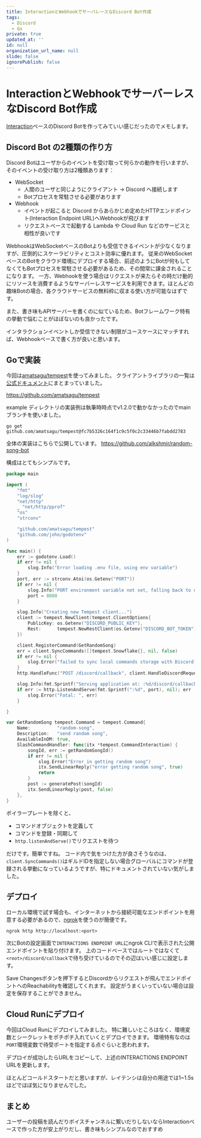 ```yaml
---
title: InteractionとWebhookでサーバレースなDiscord Bot作成
tags:
  - Discord
  - Go
private: true
updated_at: ''
id: null
organization_url_name: null
slide: false
ignorePublish: false
---
```

# InteractionとWebhookでサーバーレスなDiscord Bot作成
[Interaction](https://discord.com/developers/docs/interactions/overview)ベースのDiscord Botを作ってみていい感じだったのでメモします。

## Discord Bot の2種類の作り方
Discord Botはユーザからのイベントを受け取って何らかの動作を行いますが、そのイベントの受け取り方は2種類あります：
- WebSocket
  - 人間のユーザと同じようにクライアント -> Discord へ接続します
  - Botプロセスを常駐させる必要があります
- Webhook
  - イベントが起こると Discord からあらかじめ定めたHTTPエンドポイント(Interaction Endpoint URL)へWebhookが飛びます
  - リクエストベースで起動する Lambda や Cloud Run などのサービスと相性が良いです

WebhookはWebSocketベースのBotよりも受信できるイベントが少なくなりますが、圧倒的にスケーラビリティとコスト効率に優れます。
従来のWebSocketベースのBotをクラウド環境にデプロイする場合、前述のようにBotが何もしてなくてもBotプロセスを常駐させる必要があるため、その間常に課金されることになります。
一方、Webhookを使う場合はリクエストが来たらその時だけ動的にリソースを消費するようなサーバーレスサービスを利用できます。ほとんどの趣味Botの場合、各クラウドサービスの無料枠に収まる使い方が可能なはずです。

また、書き味もAPIサーバーを書くのに似ているため、Botフレームワーク特有の挙動で悩むことがほぼないのも良かったです。

インタラクションイベントしか受信できない制限がユースケースにマッチすれば、Webhookベースで書く方が良いと思います。

## Goで実装
今回は[amatsagu/tempest](https://github.com/amatsagu/tempest)を使ってみました。
クライアントライブラリの一覧は[公式ドキュメント](https://discord.com/developers/docs/topics/community-resources#interactions)にまとまっていました。

https://github.com/amatsagu/tempest

example ディレクトリの実装例は執筆時時点でv1.2.0で動かなかったのでmainブランチを使いました。

```
go get github.com/amatsagu/tempest@fc7b5326c164f1c9c5f0c2c33446b7fabdd2783
```

全体の実装はこちらで公開しています。
https://github.com/alkshmir/random-song-bot

構成はとてもシンプルです。
```go
package main

import (
	"fmt"
	"log/slog"
	"net/http"
	_ "net/http/pprof"
	"os"
	"strconv"

	"github.com/amatsagu/tempest"
	"github.com/joho/godotenv"
)

func main() {
	err := godotenv.Load()
	if err != nil {
		slog.Info("Error loading .env file, using env variable")
	}
	port, err := strconv.Atoi(os.Getenv("PORT"))
	if err != nil {
		slog.Info("PORT environment variable not set, falling back to default 8080")
		port = 8080
	}

	slog.Info("Creating new Tempest client...")
	client := tempest.NewClient(tempest.ClientOptions{
		PublicKey: os.Getenv("DISCORD_PUBLIC_KEY"),
		Rest:      tempest.NewRestClient(os.Getenv("DISCORD_BOT_TOKEN")),
	})

	client.RegisterCommand(GetRandomSong)
	err = client.SyncCommands([]tempest.Snowflake{}, nil, false)
	if err != nil {
		slog.Error("failed to sync local commands storage with Discord API", err)
	}
	http.HandleFunc("POST /discord/callback", client.HandleDiscordRequest)

	slog.Info(fmt.Sprintf("Serving application at: :%d/discord/callback", port))
	if err := http.ListenAndServe(fmt.Sprintf(":%d", port), nil); err != nil {
		slog.Error("Fatal: ", err)
	}

}

var GetRandomSong tempest.Command = tempest.Command{
	Name:          "random-song",
	Description:   "send random song",
	AvailableInDM: true,
	SlashCommandHandler: func(itx *tempest.CommandInteraction) {
		songId, err := getRandomSongId()
		if err != nil {
			slog.Error("Error in getting random song")
			itx.SendLinearReply("error getting random song", true)
			return
		}
		post := generatePost(songId)
		itx.SendLinearReply(post, false)
	},
}
```

ボイラープレートを除くと、
- コマンドオブジェクトを定義して
- コマンドを登録・同期して
- `http.listenAndServe()`でリクエストを待つ

だけです。簡単ですね。
コード内で気をつけた方が良さそうなのは、`client.SyncCommands()`はギルドIDを指定しない場合グローバルにコマンドが登録される挙動になっているようですが、特にドキュメントされていない気がしました。


## デプロイ
ローカル環境で試す場合も、インターネットから接続可能なエンドポイントを用意する必要があるので、[ngrok](https://ngrok.com/)を使うのが簡便です。

```
ngrok http http://localhost:<port>
```

次にBotの設定画面で`INTERACTIONS ENDPOINT URL`にngrok CLIで表示された公開エンドポイントを貼り付けます。
上のコードベースではルートではなくて`<root>/discord/callback`で待ち受けているのでその辺はいい感じに設定します。

Save Changesボタンを押下するとDiscordからリクエストが飛んでエンドポイントへのReachabilityを確認してくれます。
設定がうまくいっていない場合は設定を保存することができません。

## Cloud Runにデプロイ
今回はCloud Runにデプロイしてみました。
特に難しいところはなく、環境変数とシークレットをポチポチ入れていくとデプロイできます。
環境特有なのは`PORT`環境変数で待受ポートを指定する点ぐらいと思われます。

デプロイが成功したらURLをコピーして、上述のINTERACTIONS ENDPOINT URLを更新します。

ほとんどコールドスタートだと思いますが、レイテンシは自分の用途では1~1.5sほどでほぼ気になりませんでした。

## まとめ
ユーザーの投稿を読んだりボイスチャンネルに繋いだりしないならInteractionベースで作った方が安上がりだし、書き味もシンプルなのでおすすめ

